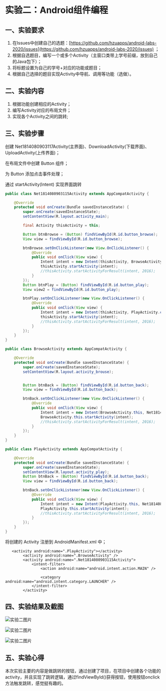 # 实验二：Android组件编程

## 一、实验要求

1. 在Issues中创建自己的选题：[https://github.com/hzuapps/android-labs-2020/issues](https://github.com/hzuapps/android-labs-2020/issues) ；
2. 根据自选题目，编写一个或多个Activity（主窗口类带上学号前缀，放到自己的Java包下）；
3. 将标题设置为自己的学号+对应的功能或题目；
4. 根据自己选择的题目实现Activity中导航、调用等功能（选做）。

## 二、实验内容

1. 根据功能创建相应的Activity；
2. 编写Activity对应的布局文件；
3. 实现各个Activity之间的跳转;

## 三、实验步骤


创建 Net1814080903117Activity(主界面)、DownloadActivity(下载界面)、UploadActivity(上传界面)；

在布局文件中创建 Button 组件；

为 Button 添加点击事件处理；

通过 startActivity(Intent) 实现界面跳转

```java
public class Net1814080903115Activity extends AppCompatActivity {

    @Override
    protected void onCreate(Bundle savedInstanceState) {
        super.onCreate(savedInstanceState);
        setContentView(R.layout.activity_main);

        final Activity thisActivity = this;

        Button btnBrowse = (Button) findViewById(R.id.button_browse);
        View view = findViewById(R.id.button_browse);

        btnBrowse.setOnClickListener(new View.OnClickListener() {
            @Override
            public void onClick(View view) {
                Intent intent = new Intent(thisActivity, BrowseActivity.class);
                thisActivity.startActivity(intent);
                //thisActivity.startActivityForResult(intent, 2016);
            }
        });
        Button btnPlay = (Button) findViewById(R.id.button_play);
        View view2 = findViewById(R.id.button_play);

        btnPlay.setOnClickListener(new View.OnClickListener() {
            @Override
            public void onClick(View view) {
                Intent intent = new Intent(thisActivity, PlayActivity.class);
                thisActivity.startActivity(intent);
                //thisActivity.startActivityForResult(intent, 2016);
            }
        });
    }
}
```

```java
public class BrowseActivity extends AppCompatActivity {

    @Override
    protected void onCreate(Bundle savedInstanceState) {
        super.onCreate(savedInstanceState);
        setContentView(R.layout.activity_brouse);


        Button btnBack = (Button) findViewById(R.id.button_back);
        View view = findViewById(R.id.button_back);

        btnBack.setOnClickListener(new View.OnClickListener() {
            @Override
            public void onClick(View view) {
                Intent intent = new Intent(BrowseActivity.this, Net1814080903115Activity.class);
                BrowseActivity.this.startActivity(intent);
                //thisActivity.startActivityForResult(intent, 2016);
            }
        });
    }
}
```

```java
public class PlayActivity extends AppCompatActivity {

    @Override
    protected void onCreate(Bundle savedInstanceState) {
        super.onCreate(savedInstanceState);
        setContentView(R.layout.activity_play);
        Button btnBack = (Button) findViewById(R.id.button_back);
        View view = findViewById(R.id.button_back);

        btnBack.setOnClickListener(new View.OnClickListener() {
            @Override
            public void onClick(View view) {
                Intent intent = new Intent(PlayActivity.this, Net1814080903115Activity.class);
                PlayActivity.this.startActivity(intent);
                //thisActivity.startActivityForResult(intent, 2016);
            }
        });
    }
}
```



将创建的 Activity 注册到 AndroidManifest.xml 中；

```sssisixml
   <activity android:name=".PlayActivity"></activity>
        <activity android:name=".BrowseActivity" />
        <activity android:name=".Net1814080903115Activity">
            <intent-filter>
                <action android:name="android.intent.action.MAIN" />

                <category android:name="android.intent.category.LAUNCHER" />
            </intent-filter>
        </activity>
```

## 四、实验结果及截图

![实验二图片](https://github.com/1CHONG/android-labs-2020/raw/master/students/net1814080903115/lab2.1.png)


![实验二图片](https://github.com/1CHONG/android-labs-2020/raw/master/students/net1814080903115/lab2.2.png)


![实验二图片](https://github.com/1CHONG/android-labs-2020/raw/master/students/net1814080903115/lab2.3.png)

## 五、实验心得

本次实验主要的内容是做跳转的按钮，通过创建了项目，在项目中创建各个功能的activity，并且实现了跳转逻辑，通过findViewById()获得按钮，使用按钮onclick方法触发跳转，感觉挺有趣的。
